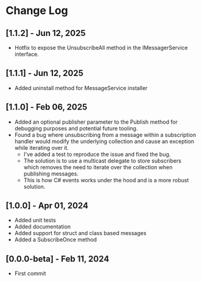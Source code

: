 # Change Log

## [1.1.2] - Jun 12, 2025
- Hotfix to expose the UnsubscribeAll method in the IMessagerService interface.

## [1.1.1] - Jun 12, 2025
- Added uninstall method for MessageService installer

## [1.1.0] - Feb 06, 2025
- Added an optional publisher parameter to the Publish method for debugging purposes and potential future tooling.
- Found a bug where unsubscribing from a message within a subscription handler would modify the underlying collection and cause an exception  while iterating over it.
  - I've added a test to reproduce the issue and fixed the bug.
  - The solution is to use a multicast delegate to store subscribers which removes the need to iterate over the collection when publishing messages.
  - This is how C# events works under the hood and is a more robust solution.

## [1.0.0] - Apr 01, 2024
- Added unit tests
- Added documentation
- Added support for struct and class based messages
- Added a SubscribeOnce method

## [0.0.0-beta] - Feb 11, 2024
- First commit